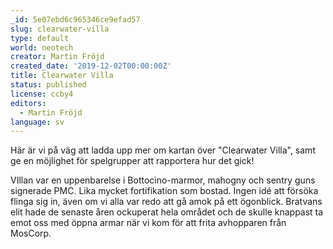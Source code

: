 ```yaml
---
_id: 5e07ebd6c965346ce9efad57
slug: clearwater-villa
type: default
world: neotech
creator: Martin Fröjd
created_date: '2019-12-02T00:00:00Z'
title: Clearwater Villa
status: published
license: ccby4
editors:
  - Martin Fröjd
language: sv
---
```

Här är vi på väg att ladda upp mer om kartan över "Clearwater Villa", samt ge en möjlighet för spelgrupper att rapportera hur det gick!

VIllan var en uppenbarelse i Bottocino-marmor, mahogny och sentry guns signerade PMC. Lika mycket fortifikation som bostad. Ingen idé att försöka flinga sig in, även om vi alla var redo att gå amok på ett ögonblick. Bratvans elit hade de senaste åren ockuperat hela området och de skulle knappast ta emot oss med öppna armar när vi kom för att frita avhopparen från MosCorp.
